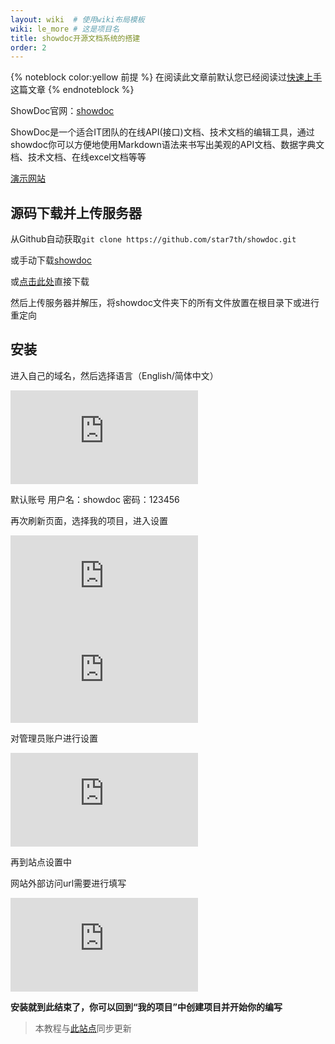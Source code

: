 ```yaml
---
layout: wiki  # 使用wiki布局模板
wiki: le_more # 这是项目名
title: showdoc开源文档系统的搭建
order: 2
---
```


{% noteblock color:yellow 前提 %}
在阅读此文章前默认您已经阅读过[快速上手](/wiki/乐下载主机/start.html)这篇文章
{% endnoteblock %}

ShowDoc官网：[showdoc](https://www.showdoc.com.cn/)

ShowDoc是一个适合IT团队的在线API(接口)文档、技术文档的编辑工具，通过showdoc你可以方便地使用Markdown语法来书写出美观的API文档、数据字典文档、技术文档、在线excel文档等等

[演示网站](https://doc.cnin.top/web/#/1/3)

## 源码下载并上传服务器

从Github自动获取```git clone https://github.com/star7th/showdoc.git```

或手动下载[showdoc](https://www.showdoc.com.cn/)

或[点击此处](https://doc.cnin.top//server/index.php?s=/api/attachment/visitFile&sign=bd10097a856df15abe334302dbf4c941)直接下载

然后上传服务器并解压，将showdoc文件夹下的所有文件放置在根目录下或进行重定向

## 安装

进入自己的域名，然后选择语言（English/简体中文）

![](https://doc.cnin.top//server/index.php?s=/api/attachment/visitFile&sign=7dacabe485e866e71119d972f906ed6d)

默认账号 用户名：showdoc 密码：123456

再次刷新页面，选择我的项目，进入设置

![](https://doc.cnin.top//server/index.php?s=/api/attachment/visitFile&sign=cefa9929f59cea77ca68762ac6bc0fc9)
![](https://doc.cnin.top//server/index.php?s=/api/attachment/visitFile&sign=253d7aa1b349921ef8fd2943692eb934)

对管理员账户进行设置

![](https://doc.cnin.top//server/index.php?s=/api/attachment/visitFile&sign=9061b1bd23a6771685998d7d0914ae47)

再到站点设置中

网站外部访问url需要进行填写

![](https://doc.cnin.top//server/index.php?s=/api/attachment/visitFile&sign=dfbca5384412142db1145eb129097a96)

**安装就到此结束了，你可以回到“我的项目”中创建项目并开始你的编写**

> 本教程与[此站点](https://doc.cnin.top/web/#/1/2)同步更新
